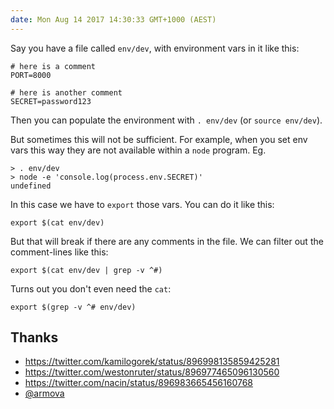 ```yaml
---
date: Mon Aug 14 2017 14:30:33 GMT+1000 (AEST)
---
```


Say you have a file called `env/dev`, with environment vars in it like this:

```
# here is a comment
PORT=8000

# here is another comment
SECRET=password123
```

Then you can populate the environment with `. env/dev` (or `source env/dev`).

But sometimes this will not be sufficient. For example, when you set env vars this way they are not available within a `node` program. Eg.

```
> . env/dev
> node -e 'console.log(process.env.SECRET)'
undefined
```

In this case we have to `export` those vars. You can do it like this:

```
export $(cat env/dev)
```

But that will break if there are any comments in the file. We can filter out the comment-lines like this:

```
export $(cat env/dev | grep -v ^#)
```

Turns out you don't even need the `cat`:

```
export $(grep -v ^# env/dev)
```

## Thanks

- https://twitter.com/kamilogorek/status/896998135859425281
- https://twitter.com/westonruter/status/896977465096130560
- https://twitter.com/nacin/status/896983665456160768
- [@armova](https://github.com/armova)
